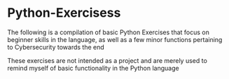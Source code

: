 # Python-Exercisess
The following is a compilation of basic Python Exercises that focus on beginner skills in the language, as well as a few minor functions pertaining to Cybersecurity towards the end

These exercises are not intended as a project and are merely used to remind myself of basic functionality in the Python language 
